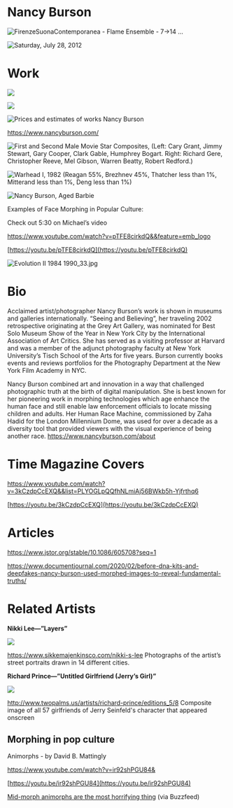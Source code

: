 # Nancy Burson


![FirenzeSuonaContemporanea - Flame Ensemble - 7->14 ...](https://external-content.duckduckgo.com/iu/?u=http%3A%2F%2Fwww.firenzesuonacontemporanea.it%2Fen%2Fmedia%2FFestival%25202019%2F%2520Maggie%2520Shannon%2520for%2520social%2520media.jpg&f=1&nofb=1)

![Saturday, July 28, 2012](https://paper-attachments.dropbox.com/s_BD6C0A195C646325005B7C8F537F563995E10D6BED30997AB51F593EA6888C9C_1593097281637_Screenshot+2020-06-25+11.00.50.png)









# Work
![](https://selfportraiturex.com/wp-content/uploads/2017/03/Nancy-Burson-self-portrait-1983-1024x890.jpg)



![](https://external-content.duckduckgo.com/iu/?u=https%3A%2F%2Ftse1.mm.bing.net%2Fth%3Fid%3DOIP.I4TIscdhiP2mVeV2hvZ2TAAAAA%26pid%3DApi&f=1)

![Prices and estimates of works Nancy Burson](https://external-content.duckduckgo.com/iu/?u=http%3A%2F%2Fimages.arcadja.com%2Fburson_nancy-untitled~OM617300~10010_20190613_61005_127.jpg&f=1&nofb=1)


https://www.nancyburson.com/



![First and Second Male Movie Star Composites, (Left: Cary Grant, Jimmy Stewart, Gary Cooper, Clark Gable, Humphrey Bogart. Right: Richard Gere, Christopher Reeve, Mel Gibson, Warren Beatty, Robert Redford.)](https://paper-attachments.dropbox.com/s_BC52298F0C10699BCB23EB23F39674384F06EB8E668829B77987A433BDD1657C_1593096997744_image.png)

![Warhead I, 1982 (Reagan 55%, Brezhnev 45%, Thatcher less than 1%, Mitterand less than 1%, Deng less than 1%)](https://paper-attachments.dropbox.com/s_BC52298F0C10699BCB23EB23F39674384F06EB8E668829B77987A433BDD1657C_1593097059505_image.png)

![Nancy Burson, Aged Barbie](https://k6r7m2d4.stackpathcdn.com/wp-content/uploads/2012/06/Aged-Barbie002-High-Res-680x525.jpg)




Examples of Face Morphing in Popular Culture:

Check out 5:30 on Michael’s video

https://www.youtube.com/watch?v=pTFE8cirkdQ&&feature=emb_logo


[https://youtu.be/pTFE8cirkdQ](https://youtu.be/pTFE8cirkdQ)

![Evolution II 1984    1990_33.jpg](https://www.mocp.org/media/Burson_N/1990_33.jpg)



# Bio

Acclaimed artist/photographer Nancy Burson’s work is shown in museums and galleries internationally. “Seeing and Believing”, her traveling 2002 retrospective originating at the Grey Art Gallery, was nominated for Best Solo Museum Show of the Year in New York City by the International Association of Art Critics. She has served as a visiting professor at Harvard and was a member of the adjunct photography faculty at New York University’s Tisch School of the Arts for five years. Burson currently books events and reviews portfolios for the Photography Department at the New York Film Academy in NYC.

Nancy Burson combined art and innovation in a way that challenged photographic truth at the birth of digital manipulation. She is best known for her pioneering work in morphing technologies which age enhance the human face and still enable law enforcement officials to locate missing children and adults. Her Human Race Machine, commissioned by Zaha Hadid for the London Millennium Dome,  was used for over a decade as a diversity tool that provided viewers with the visual experience of being another race.
https://www.nancyburson.com/about



# Time Magazine Covers
https://www.youtube.com/watch?v=3kCzdpCcEXQ&&list=PLYOGLpQQfhNLmiAj56BWkb5h-Yjfrthq6


[https://youtu.be/3kCzdpCcEXQ](https://youtu.be/3kCzdpCcEXQ)


# Articles

https://www.jstor.org/stable/10.1086/605708?seq=1


https://www.documentjournal.com/2020/02/before-dna-kits-and-deepfakes-nancy-burson-used-morphed-images-to-reveal-fundamental-truths/



# Related Artists

**Nikki Lee—”Layers”**

![](https://paper-attachments.dropbox.com/s_E48A89B4F8E1DB5AE732D68CA77726537CE1EFC23F325A9A2F860B2814840A66_1593097554961_image.png)


https://www.sikkemajenkinsco.com/nikki-s-lee
Photographs of the artist’s street portraits drawn in 14 different cities.

**Richard Prince—”Untitled Girlfriend (Jerry’s Girl)”**

![](http://images.twopalms.us/www_twopalms_us/RP221.jpg)


http://www.twopalms.us/artists/richard-prince/editions_5/8
Composite image of all 57 girlfriends of Jerry Seinfeld's character that appeared onscreen


## Morphing in pop culture

Animorphs - by David B. Mattingly

https://www.youtube.com/watch?v=ir92shPGU84&


[https://youtu.be/ir92shPGU84](https://youtu.be/ir92shPGU84)

[Mid-morph animorphs are the most horrifying thing](https://www.buzzfeed.com/hunterschwarz/mid-morph-animorphs-are-the-most-horrifying-thing) (via Buzzfeed)



